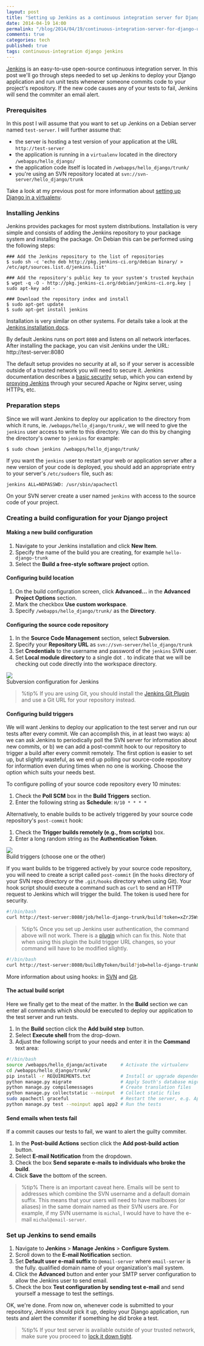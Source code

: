 ```yaml
---
layout: post
title: "Setting up Jenkins as a continuous integration server for Django"
date: 2014-04-19 14:00
permalink: "/blog/2014/04/19/continuous-integration-server-for-django-using-jenkins/"
comments: true
categories: tech
published: true
tags: continuous-integration django jenkins
---
```


[Jenkins][jenkins] is an easy-to-use open-source continuous integration server. In this post we'll go through steps needed to set up Jenkins to deploy your Django application and run unit tests whenever someone commits code to your project's repository. If the new code causes any of your tests to fail, Jenkins will send the commiter an email alert.

<!-- more -->

### Prerequisites

In this post I will assume that you want to set up Jenkins on a Debian server named `test-server`. I will further assume that:

* the server is hosting a test version of your application at the URL `http://test-server`
* the application is running in a `virtualenv` located in the directory `/webapps/hello_django/`
* the application code itself is located in `/webapps/hello_django/trunk/`
* you're using an SVN repository located at `svn://svn-server/hello_django/trunk`

Take a look at my previous post for more information about [setting up Django in a virtualenv][blog-django-nginx].

### Installing Jenkins

Jenkins provides packages for most system distributions. Installation is very simple and consists of adding the Jenkins repository to your package system and installing the package. On Debian this can be performed using the following steps:

    ### Add the Jenkins repository to the list of repositories
    $ sudo sh -c 'echo deb http://pkg.jenkins-ci.org/debian binary/ > /etc/apt/sources.list.d/jenkins.list'
    
    ### Add the repository's public key to your system's trusted keychain
    $ wget -q -O - http://pkg.jenkins-ci.org/debian/jenkins-ci.org.key | sudo apt-key add -
    
    ### Download the repository index and install
    $ sudo apt-get update
    $ sudo apt-get install jenkins

Installation is very similar on other systems. For details take a look at the [Jenkins installation docs][jenkins-installation].

By default Jenkins runs on port `8080` and listens on all network interfaces. After installing the package, you can visit Jenkins under the URL: http://test-server:8080

The default setup provides no security at all, so if your server is accessible outside of a trusted network you will need to secure it. Jenkins documentation describes a [basic security][jenkins-basic-security] setup, which you can extend by [proxying Jenkins][jenkins-proxy] through your secured Apache or Nginx server, using HTTPs, etc.

### Preparation steps

Since we will want Jenkins to deploy our application to the directory from which it runs, ie. `/webapps/hello_django/trunk/`, we will need to give the `jenkins` user access to write to this directory. We can do this by changing the directory's owner to `jenkins` for example:

    $ sudo chown jenkins /webapps/hello_django/trunk/

If you want the `jenkins` user to restart your web or application server after a new version of your code is deployed, you should add an appropriate entry to your server's `/etc/sudoers` file, such as:

    jenkins ALL=NOPASSWD: /usr/sbin/apachectl

On your SVN server create a user named `jenkins` with access to the source code of your project.


### Creating a build configuration for your Django project

#### Making a new build configuration

1. Navigate to your Jenkins installation and click **New Item**. 
2. Specify the name of the build you are creating, for example `hello-django-trunk`
3. Select the **Build a free-style software project** option.

#### Configuring build location

1. On the build configuration screen, click **Advanced...** in the **Advanced Project Options** section.
2. Mark the checkbox **Use custom workspace**.
3. Specify `/webapps/hello_django/trunk/` as the **Directory**.

#### Configuring the source code repository

1. In the **Source Code Management** section, select **Subversion**.
2. Specify your **Repository URL** as `svn://svn-server/hello_django/trunk`
3. Set **Credentials** to the username and password of the `jenkins` SVN user.
4. Set **Local module directory** to a single dot `.` to indicate that we will be checking out code directly into the workspace directory.

<div class="figure">
<img src="/images/illustrations/2014-04-19/jenkins-source-code-management-configuration.png">
<div class="legend">Subversion configuration for Jenkins</div>
</div>

> %tip%
> If you are using Git, you should install the [Jenkins Git Plugin][jenkins-git-plugin] and use a Git URL for your repository instead.

#### Configuring build triggers

We will want Jenkins to deploy our application to the test server and run our tests after every commit. We can accomplish this, in at least two ways: a) we can ask Jenkins to periodically poll the SVN server for information about new commits, or b) we can add a post-commit hook to our repository to trigger a build after every commit remotely. The first option is easier to set up, but slightly wasteful, as we end up polling our source-code repository for information even during times when no one is working. Choose the option which suits your needs best.

To configure polling of your source code repository every 10 minutes:

1. Check the **Poll SCM** box in the **Build Triggers** section.
2. Enter the following string as **Schedule**: `H/10 * * * *`

Alternatively, to enable builds to be actively triggered by your source code repository's `post-commit` hook:

1. Check the **Trigger builds remotely (e.g., from scripts)** box.
2. Enter a long random string as the **Authentication Token**.

<div class="figure">
<img src="/images/illustrations/2014-04-19/jenkins-build-triggers-configuration.png">
<div class="legend">Build triggers (choose one or the other)</div>
</div>

If you want builds to be triggered actively by your source code repository, you will need to create a script called `post-commit` (in the `hooks` directory of your SVN repo directory or the `.git/hooks` directory when using Git). Your hook script should execute a command such as `curl` to send an HTTP request to Jenkins which will trigger the build. The token is used here for security.


```bash
#!/bin/bash
curl http://test-server:8080/job/hello-django-trunk/build?token=xZrJ5WsSfJkGpNsriOlY4PtQ7hC5olzDhNE
```

> %tip%
> Once you set up Jenkins user authentication, the command above will not work. There is a [plugin][jenkins-build-token-root-plugin] which can fix this. Note that when using this plugin the build trigger URL changes, so your command will have to be modified slightly.


```bash
#!/bin/bash
curl http://test-server:8080/buildByToken/build?job=hello-django-trunk&token=xZrJ5WsSfJkGpNsriOlY4PtQ7hC5olzDhNE
```

More information about using hooks: in [SVN][hooks-svn] and [Git][hooks-git].


#### The actual build script

Here we finally get to the meat of the matter. In the **Build** section we can enter all commands which should be executed to deploy our application to the test server and run tests.

1. In the **Build** section click the **Add build step** button.
2. Select **Execute shell** from the drop-down.
3. Adjust the following script to your needs and enter it in the **Command** text area:

```bash
#!/bin/bash
source /webapps/hello_django/activate     # Activate the virtualenv
cd /webapps/hello_django/trunk/
pip install -r REQUIREMENTS.txt           # Install or upgrade dependencies
python manage.py migrate                  # Apply South's database migrations
python manage.py compilemessages          # Create translation files
python manage.py collectstatic --noinput  # Collect static files
sudo apachectl graceful                   # Restart the server, e.g. Apache
python manage.py test --noinput app1 app2 # Run the tests
```

#### Send emails when tests fail

If a commit causes our tests to fail, we want to alert the guilty commiter. 

1. In the **Post-build Actions** section click the **Add post-build action** button.
2. Select **E-mail Notification** from the dropdown.
3. Check the box **Send separate e-mails to individuals who broke the build**.
4. Click **Save** the bottom of the screen.

> %tip%
> There is an important caveat here. Emails will be sent to addresses which combine the SVN username and a default domain suffix. This means that your users will need to have mailboxes (or aliases) in the same domain named as their SVN users are. For example, if my SVN username is `michal`, I would have to have the e-mail `michal@email-server`.

### Set up Jenkins to send emails

1. Navigate to **Jenkins** > **Manage Jenkins** > **Configure System**.
2. Scroll down to the **E-mail Notification** section.
3. Set **Default user e-mail suffix** to `@email-server` where `email-server` is the fully. qualified domain name of your organization's mail system.
4. Click the **Advanced** button and enter your SMTP server configuration to allow the Jenkins user to send email.
5. Check the box **Test configuration by sending test e-mail** and send yourself a message to test the settings.

OK, we're done. From now on, whenever code is submitted to your repository, Jenkins should pick it up, deploy your Django application, run tests and alert the commiter if something he did broke a test. 

> %tip%
> If your test server is available outside of your trusted network, make sure you proceed to [lock it down tight][jenkins-security].

[jenkins]: http://jenkins-ci.org/ "Jenkins - An extendable open source continuous integration server"
[jenkins-installation]: https://wiki.jenkins-ci.org/display/JENKINS/Installing+Jenkins "Installing Jenkins"
[jenkins-security]: https://wiki.jenkins-ci.org/display/JENKINS/Securing+Jenkins "Securing Jenkins"
[jenkins-basic-security]: https://wiki.jenkins-ci.org/display/JENKINS/Standard+Security+Setup "Standard Security Setup"
[jenkins-proxy]: https://wiki.jenkins-ci.org/display/JENKINS/Installing+Jenkins+on+Ubuntu#InstallingJenkinsonUbuntu-SettingupanApacheProxyforport80\%3E8080 "Setting up a proxy for Jenkins"
[jenkins-git-plugin]: https://wiki.jenkins-ci.org/display/JENKINS/Git+Plugin "Git Plugin"
[jenkins-build-token-root-plugin]: https://wiki.jenkins-ci.org/display/JENKINS/Build+Token+Root+Plugin "Build Token Root Plugin"
[blog-django-nginx]: /blog/2013/06/09/django-nginx-gunicorn-virtualenv-supervisor/ "Setting up Django with Nginx, Gunicorn, virtualenv, supervisor and PostgreSQL"
[hooks-svn]: http://svnbook.red-bean.com/nightly/en/svn.reposadmin.create.html
[hooks-git]: http://git-scm.com/book/ch7-3.html